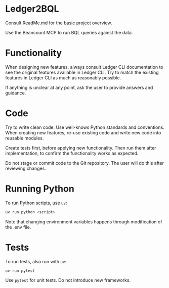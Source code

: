 # Ledger2BQL

Consult ReadMe.md for the basic project overview.

Use the Beancount MCP to run BQL queries against the data.

# Functionality
When designing new features, always consult Ledger CLI documentation to see the original features available in Ledger CLI. 
Try to match the existing features in Ledger CLI as much as reasonably possible.

If anything is unclear at any point, ask the user to provide answers and guidance.

# Code
Try to write clean code. Use well-knows Python standards and conventions.
When creating new features, re-use existing code and write new code into reusable modules.

Create tests first, before applying new functionality. Then run them after implementation, to confirm the functionality works as expected.

Do not stage or commit code to the Git repository. The user will do this after reviewing changes.

# Running Python
To run Python scripts, use `uv`:
```sh
uv run python <script>
```

Note that changing environment variables happens through modification of the .env file.

# Tests
To run tests, also run with `uv`:
```sh
uv run pytest
```
Use `pytest` for unit tests. Do not introduce new frameworks.

